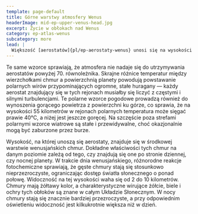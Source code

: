 ```yaml
---
template: page-default
title: Górne warstwy atmosfery Wenus
headerImage: mid-ep-upper-venus-head.jpg
excerpt: Życie w obłokach nad Wenus
category: ep-atlas-wenus
subcategory: more
lead: |
  Większość [aerostatów]{pl/ep-aerostaty-wenus} unosi się na wysokości pomiędzy 52 a 55 kilometrem nad powierzchnią Wenus. Na tym poziomie ciśnienie atmosferyczne wynosi od 50% do 85% ciśnienia na powierzchni Ziemi. Średnia temperatura w rejonie równika wynosi od 12 do 40°C, a na szerokości geograficznej 45–60 stopni jest średnio o 5 stopni niższa, co wynika z cyrkulacyjnych wzorców atmosferycznych Wenus. 
---
```


Te same wzorce sprawiają, że atmosfera nie nadaje się do utrzymywania aerostatów powyżej 70. równoleżnika. Skrajne różnice temperatur między wierzchołkami chmur a powierzchnią planety powodują powstawanie polarnych wirów przypominających ogromne, stałe huragany — każdy aerostat znajdujący się w tych rejonach musiałby się liczyć z częstymi i silnymi turbulencjami. Te polarne wzorce pogodowe prowadzą również do wynoszenia gorącego powietrza z powierzchni ku górze, co sprawia, że na wysokości 55 kilometrów w rejonach polarnych temperatura może sięgać prawie 40°C, a niżej jest jeszcze goręcej. Na szczęście poza strefami polarnymi wzorce wiatrowe są stałe i przewidywalne, choć okazjonalnie mogą być zaburzone przez burze.

Wysokość, na której unoszą się aerostaty, znajduje się w środkowej warstwie wenusjańskich chmur. Dokładne właściwości tych chmur na danym poziomie zależą od tego, czy znajdują się one po stronie dziennej, czy nocnej planety. W trakcie dnia wenusjańskiego, różnorodne reakcje fotochemiczne sprawiają, że gęste chmury stają się stosunkowo nieprzezroczyste, ograniczając dostęp światła słonecznego o ponad połowę. Widoczność na tej wysokości waha się od 2 do 10 kilometrów. Chmury mają żółtawy kolor, a charakterystyczne wirujące żółcie, biele i ochry tych obłoków są znane w całym Układzie Słonecznym. W nocy chmury stają się znacznie bardziej przezroczyste, a przy odpowiednim oświetleniu widoczność jest kilkukrotnie większa niż w dzień.
